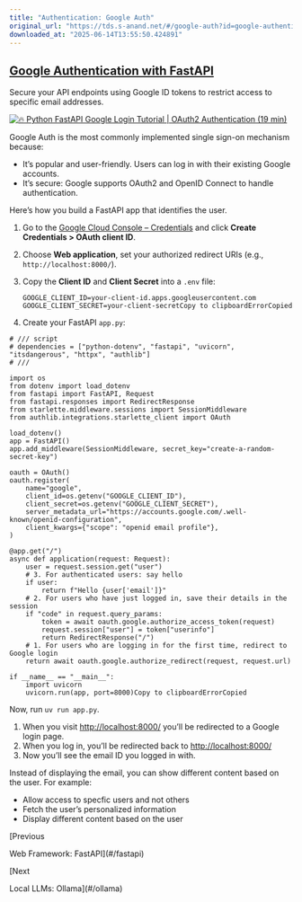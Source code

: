 ```yaml
---
title: "Authentication: Google Auth"
original_url: "https://tds.s-anand.net/#/google-auth?id=google-authentication-with-fastapi"
downloaded_at: "2025-06-14T13:55:50.424891"
---
```


[Google Authentication with FastAPI](#/google-auth?id=google-authentication-with-fastapi)
-----------------------------------------------------------------------------------------

Secure your API endpoints using Google ID tokens to restrict access to specific email addresses.

[![🔥 Python FastAPI Google Login Tutorial | OAuth2 Authentication (19 min)](https://i.ytimg.com/vi_webp/4ExQYRCwbzw/sddefault.webp)](https://youtu.be/4ExQYRCwbzw)

Google Auth is the most commonly implemented single sign-on mechanism because:

* It’s popular and user-friendly. Users can log in with their existing Google accounts.
* It’s secure: Google supports OAuth2 and OpenID Connect to handle authentication.

Here’s how you build a FastAPI app that identifies the user.

1. Go to the [Google Cloud Console – Credentials](https://console.developers.google.com/apis/credentials) and click **Create Credentials > OAuth client ID**.
2. Choose **Web application**, set your authorized redirect URIs (e.g., `http://localhost:8000/`).
3. Copy the **Client ID** and **Client Secret** into a `.env` file:

   ```
   GOOGLE_CLIENT_ID=your-client-id.apps.googleusercontent.com
   GOOGLE_CLIENT_SECRET=your-client-secretCopy to clipboardErrorCopied
   ```
4. Create your FastAPI `app.py`:

```
# /// script
# dependencies = ["python-dotenv", "fastapi", "uvicorn", "itsdangerous", "httpx", "authlib"]
# ///

import os
from dotenv import load_dotenv
from fastapi import FastAPI, Request
from fastapi.responses import RedirectResponse
from starlette.middleware.sessions import SessionMiddleware
from authlib.integrations.starlette_client import OAuth

load_dotenv()
app = FastAPI()
app.add_middleware(SessionMiddleware, secret_key="create-a-random-secret-key")

oauth = OAuth()
oauth.register(
    name="google",
    client_id=os.getenv("GOOGLE_CLIENT_ID"),
    client_secret=os.getenv("GOOGLE_CLIENT_SECRET"),
    server_metadata_url="https://accounts.google.com/.well-known/openid-configuration",
    client_kwargs={"scope": "openid email profile"},
)

@app.get("/")
async def application(request: Request):
    user = request.session.get("user")
    # 3. For authenticated users: say hello
    if user:
        return f"Hello {user['email']}"
    # 2. For users who have just logged in, save their details in the session
    if "code" in request.query_params:
        token = await oauth.google.authorize_access_token(request)
        request.session["user"] = token["userinfo"]
        return RedirectResponse("/")
    # 1. For users who are logging in for the first time, redirect to Google login
    return await oauth.google.authorize_redirect(request, request.url)

if __name__ == "__main__":
    import uvicorn
    uvicorn.run(app, port=8000)Copy to clipboardErrorCopied
```

Now, run `uv run app.py`.

1. When you visit <http://localhost:8000/> you’ll be redirected to a Google login page.
2. When you log in, you’ll be redirected back to <http://localhost:8000/>
3. Now you’ll see the email ID you logged in with.

Instead of displaying the email, you can show different content based on the user. For example:

* Allow access to specfic users and not others
* Fetch the user’s personalized information
* Display different content based on the user

[Previous

Web Framework: FastAPI](#/fastapi)

[Next

Local LLMs: Ollama](#/ollama)